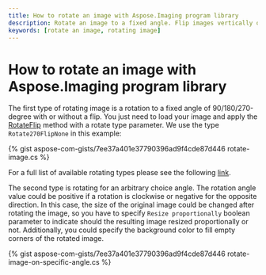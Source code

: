 ```yaml
---
title: How to rotate an image with Aspose.Imaging program library
description: Rotate an image to a fixed angle. Flip images vertically or horizontally. Rotate photos to a selected angle.
keywords: [rotate an image, rotating image]
---
```


# How to rotate an image with Aspose.Imaging program library

The first type of rotating image is a rotation to a fixed angle of 90/180/270-degree with or without a flip. You just need to load your image and apply the [RotateFlip](https://reference.aspose.com/imaging/net/aspose.imaging/image/rotateflip/) method with a rotate type parameter. We use the type `Rotate270FlipNone` in this example:

{% gist aspose-com-gists/7ee37a401e37790396ad9f4cde87d446 rotate-image.cs %}

For a full list of available rotating types please see the following [link](https://reference.aspose.com/imaging/net/aspose.imaging/rotatefliptype/).

The second type is rotating for an arbitrary choice angle. The rotation angle value could be positive if a rotation is clockwise or negative for the opposite direction. In this case, the size of the original image could be changed after rotating the image, so you have to specify `Resize proportionally` boolean parameter to indicate should the resulting image resized proportionally or not. Additionally, you could specify the background color to fill empty corners of the rotated image.

{% gist aspose-com-gists/7ee37a401e37790396ad9f4cde87d446 rotate-image-on-specific-angle.cs %}
